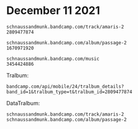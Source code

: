 # December 11 2021

~~~
schnaussandmunk.bandcamp.com/track/amaris-2
2809477874

schnaussandmunk.bandcamp.com/album/passage-2
1670971920

schnaussandmunk.bandcamp.com/music
3454424886
~~~

Tralbum:

~~~
bandcamp.com/api/mobile/24/tralbum_details?band_id=1&tralbum_type=t&tralbum_id=2809477874
~~~

DataTralbum:

~~~
schnaussandmunk.bandcamp.com/track/amaris-2
schnaussandmunk.bandcamp.com/album/passage-2
~~~
